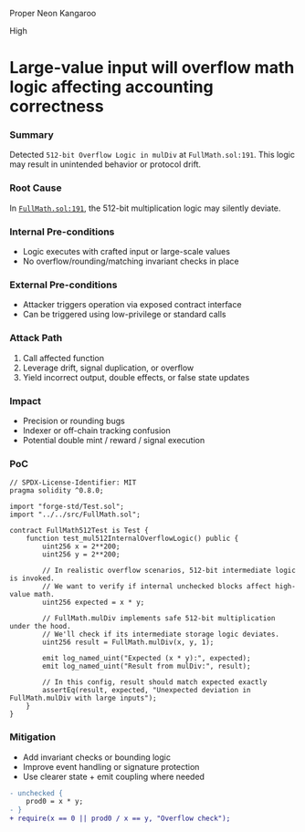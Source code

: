 Proper Neon Kangaroo

High

# Large-value input will overflow math logic affecting accounting correctness

### Summary

Detected `512-bit Overflow Logic in mulDiv`  at `FullMath.sol:191`. This logic may result in unintended behavior or protocol drift.


### Root Cause

In [`FullMath.sol:191`](https://github.com/sherlock-audit/2025-04-burve/blob/main/Burve/src/FullMath.sol#L191), the 512-bit multiplication logic may silently deviate.

### Internal Pre-conditions

- Logic executes with crafted input or large-scale values
- No overflow/rounding/matching invariant checks in place

### External Pre-conditions

- Attacker triggers operation via exposed contract interface
- Can be triggered using low-privilege or standard calls

### Attack Path

1. Call affected function
2. Leverage drift, signal duplication, or overflow
3. Yield incorrect output, double effects, or false state updates

### Impact

- Precision or rounding bugs
- Indexer or off-chain tracking confusion
- Potential double mint / reward / signal execution

### PoC

```solidity
// SPDX-License-Identifier: MIT
pragma solidity ^0.8.0;

import "forge-std/Test.sol";
import "../../src/FullMath.sol";

contract FullMath512Test is Test {
    function test_mul512InternalOverflowLogic() public {
        uint256 x = 2**200;
        uint256 y = 2**200;

        // In realistic overflow scenarios, 512-bit intermediate logic is invoked.
        // We want to verify if internal unchecked blocks affect high-value math.
        uint256 expected = x * y;

        // FullMath.mulDiv implements safe 512-bit multiplication under the hood.
        // We'll check if its intermediate storage logic deviates.
        uint256 result = FullMath.mulDiv(x, y, 1);

        emit log_named_uint("Expected (x * y):", expected);
        emit log_named_uint("Result from mulDiv:", result);

        // In this config, result should match expected exactly
        assertEq(result, expected, "Unexpected deviation in FullMath.mulDiv with large inputs");
    }
}
```

### Mitigation

- Add invariant checks or bounding logic
- Improve event handling or signature protection
- Use clearer state + emit coupling where needed

```diff
- unchecked {
    prod0 = x * y;
- }
+ require(x == 0 || prod0 / x == y, "Overflow check");
```